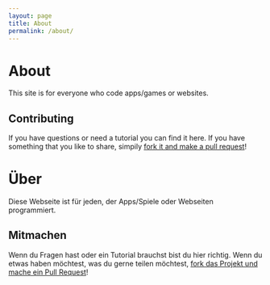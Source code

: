 ```yaml
---
layout: page
title: About
permalink: /about/
---
```


# About

This site is for everyone who code apps/games or websites.

## Contributing

If you have questions or need a tutorial you can find it here. If you have something that you like to share, simpily [fork it and make a pull request](https://github.com/CodeDoctorDE/help/fork)!

# Über

Diese Webseite ist für jeden, der Apps/Spiele oder Webseiten programmiert.

## Mitmachen

Wenn du Fragen hast oder ein Tutorial brauchst bist du hier richtig. Wenn du etwas haben möchtest, was du gerne teilen möchtest, [fork das Projekt und mache ein Pull Request](https://github.com/CodeDoctorDE/help/fork)!

